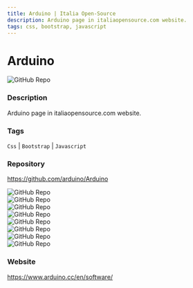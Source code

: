 ```yaml
---
title: Arduino | Italia Open-Source
description: Arduino page in italiaopensource.com website.
tags: css, bootstrap, javascript
---
```

        

# Arduino

![GitHub Repo](https://img.shields.io/static/v1?label=category&message=opensource&color=green)

### Description

Arduino page in italiaopensource.com website.

### Tags

`Css` | `Bootstrap` | `Javascript`

### Repository

https://github.com/arduino/Arduino

![GitHub Repo](https://img.shields.io/github/stars/arduino/Arduino?style=social)<br />![GitHub Repo](https://img.shields.io/github/forks/arduino/Arduino?style=social)<br />![GitHub Repo](https://img.shields.io/github/v/tag/arduino/Arduino?style=social)<br />![GitHub Repo](https://img.shields.io/github/contributors/arduino/Arduino)<br />![GitHub Repo](https://img.shields.io/github/issues-pr/arduino/Arduino)<br />![GitHub Repo](https://img.shields.io/github/issues/arduino/Arduino)<br />![GitHub Repo](https://img.shields.io/github/license/arduino/Arduino)<br />![GitHub Repo](https://img.shields.io/github/last-commit/arduino/Arduino)<br />

### Website

https://www.arduino.cc/en/software/